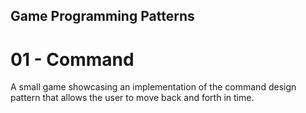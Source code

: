 ## Game Programming Patterns
# 01 - Command
A small game showcasing an implementation of the command design pattern that allows the user to move back and forth in time.
